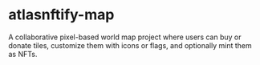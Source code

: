 # atlasnftify-map
A collaborative pixel-based world map project where users can buy or donate tiles, customize them with icons or flags, and optionally mint them as NFTs.
